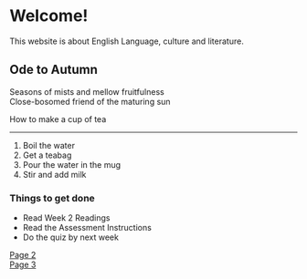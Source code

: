 <h1> Welcome!</h1> 

<p>This website is about English Language, culture and literature.</p>


<h2> Ode to Autumn</h2> 

<p>
  Seasons of mists and mellow fruitfulness<br>
  Close-bosomed friend of the maturing sun<br>
  </p>
  <p>How to make a cup of tea</p>
  <hr>
  <ol>
  <li>Boil the water </li>
  <li>Get a teabag </li>
  <li>Pour the water in the mug </li>
  <li>Stir and add milk </li>
   
  </ol>

  <h3> Things to get done</h3> 
  <ul>
  <li>Read Week 2 Readings</li>
  <li>Read the Assessment Instructions</li>
  <li>Do the quiz by next week</li>
   
  </ul>

<p> 
  <a href="page2.html">Page 2</a> <br>
  <a href="page3.html">Page 3</a>
</p>
